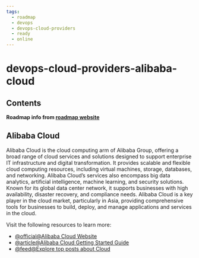 ```yaml
---
tags:
  - roadmap
  - devops
  - devops-cloud-providers
  - ready
  - online
---
```


# devops-cloud-providers-alibaba-cloud

## Contents

__Roadmap info from [roadmap website](https://roadmap.sh/devops/alibaba-cloud@YUJf-6ccHvYjL_RzufQ-G)__

## Alibaba Cloud

Alibaba Cloud is the cloud computing arm of Alibaba Group, offering a broad range of cloud services and solutions designed to support enterprise IT infrastructure and digital transformation. It provides scalable and flexible cloud computing resources, including virtual machines, storage, databases, and networking. Alibaba Cloud’s services also encompass big data analytics, artificial intelligence, machine learning, and security solutions. Known for its global data center network, it supports businesses with high availability, disaster recovery, and compliance needs. Alibaba Cloud is a key player in the cloud market, particularly in Asia, providing comprehensive tools for businesses to build, deploy, and manage applications and services in the cloud.

Visit the following resources to learn more:

* [@official@Alibaba Cloud Website](https://www.alibabacloud.com/)
* [@article@Alibaba Cloud Getting Started Guide](https://www.alibabacloud.com/getting-started)
* [@feed@Explore top posts about Cloud](https://app.daily.dev/tags/cloud?ref=roadmapsh)

